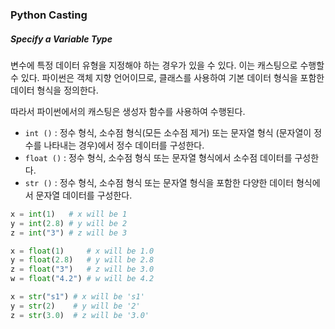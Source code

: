 ### Python Casting

##### Specify a Variable Type

변수에 특정 데이터 유형을 지정해야 하는 경우가 있을 수 있다. 이는 캐스팅으로 수행할 수 있다. 파이썬은 객체 지향 언어이므로, 클래스를 사용하여 기본 데이터 형식을 포함한 데이터 형식을 정의한다.

따라서 파이썬에서의 캐스팅은 생성자 함수를 사용하여 수행된다.

+ `int ()` : 정수 형식, 소수점 형식(모든 소수점 제거) 또는 문자열 형식 (문자열이 정수를 나타내는 경우)에서 정수 데이터를 구성한다.
+ `float ()` :  정수 형식, 소수점 형식 또는 문자열 형식에서 소수점 데이터를 구성한다.
+ `str ()` : 정수 형식, 소수점 형식 또는 문자열 형식을 포함한 다양한 데이터 형식에서 문자열 데이터를 구성한다.

```python
x = int(1)   # x will be 1
y = int(2.8) # y will be 2
z = int("3") # z will be 3

x = float(1)     # x will be 1.0
y = float(2.8)   # y will be 2.8
z = float("3")   # z will be 3.0
w = float("4.2") # w will be 4.2

x = str("s1") # x will be 's1'
y = str(2)    # y will be '2'
z = str(3.0)  # z will be '3.0'
```
